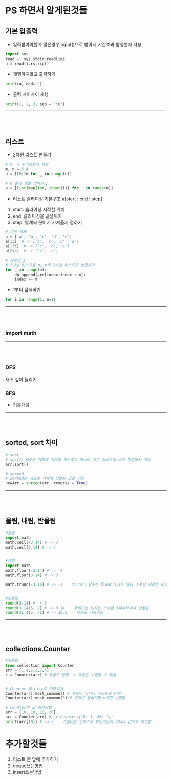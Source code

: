 # PS 하면서 알게된것들

## 기본 입출력
- 입력받아야할게 많은경우
input()으로 받아서 시간초과 발생할때 사용
```python
import sys
read =  sys.stdin.readline
n = read().rstrip()
```
- 개행하지않고 출력하기
```python
print(a, end='')
```
 - 출력 사이사이 개행
 ```python
 print(1, 2, 3, sep = '\n')
 ```


---
<br><br>


## 리스트
- 2차원 리스트 만들기
```python
# m, n 주어졌을때 행렬
m, n = 5,4
a = [[0]*m for _ in range(n)]

# n 줄의 행렬 입력받기
a = [list(map(int, input())) for _ in range(n)]
```
- 리스트 슬라이싱
기본구조 a[start : end : step]
1. start: 슬라이싱 시작할 위치
2. end: 슬라이싱을 끝낼위치
3. step: 몇개씩 끊어서 가져올지 정하기
```python
# 기본 예제
a = ['a', 'b', 'c'. 'd', 'e']
a[1:]  # -> ['b', 'c', 'd', 'e']
a[-3:]  # -> ['c', 'd', 'e']
a[2:4]  # -> ['c', 'd']

# 활용법_1
# 1차원 리스트를 n, m의 2차원 리스트로 변환하기
for _ in range(n):
    dp.append(arr[index:index + m])
    index += m
```
- 1부터 탐색하기
```python
for i in range(1, n+1)
```



---
<br><br>

### import math

---
<br><br>


### DFS
재귀 깊이 늘리기
### BFS
- 기본개념


---
<br><br>





## sorted, sort 차이
```python
# sort
# sort는 새로운 객체에 저장을 하는것이 아니라 기존 리스트에 바로 정렬해서 저장
arr.sort()

# sorted
# sorted는 새로운 객체에 정렬된 값을 저장
newArr = sorted(arr, reverse = True)
```

---
<br><br>


## 올림, 내림, 반올림
```python
#올림
import math
math.ceil(-3.14) # -> 3
math.ceil(3.14) # -> 4


#내림
import math
math.floor(-3.14) # -> -4
math.floor(3.14) # -> 3

math.trunc(-3.14) # -> -3    trunc()함수는 floor()과는 달리 소수점 아래는 버리고 int형으로 반환함


#반올림
round(3.14) # -> 3
round(3.1415, 2) # -> 3.14    뒤에오는 인자는 소수점 3째자리에서 반올림
round(31.415, -1) # -> 30.0    음수도 사용가능
```


---
<br><br>


## collections.Counter
```python
#사용법
from collection import Counter
arr = [1,1,1,2,3,4]
c = Counter(arr) # 튜플로 반환 -> 튜플은 수정할 수 없음


# Counter 를 List로 반환하기
Counter(arr).most_common() # 튜플이 아니라 리스트로 반환
Counter(arr).most_common(3) # 인자가 들어가면 n개만 반환함

# Counter의 값 확인방법
arr = [10, 10, 10, 20]
arr = Counter(arr) # -> Counter({10: 3, 20: 1})
print(arr[10]) # -> 3    카운터는 인덱스로 확인하는게 아니라 값으로 확인함
```


# 추가할것들
1. 리스트 맨 앞에 추가하기
2. deque쓰는방법
3. insert쓰는방법

